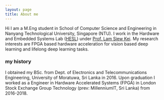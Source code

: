 ```yaml
---
layout: page
title: About me
---
```


Hi I am a M.Eng student in School of Computer Science and Engineering in Nanyang Technological University, Singapore (NTU). I work in the Hardware and Embedded Systems Lab ([HESL](http://scse.ntu.edu.sg/Research/HESL/Pages/Home.aspx)) under [Prof. Lam Siew Kei](https://www.ntu.edu.sg/home/assklam/). My research interests are FPGA based hardware acceleration for vision based deep learning and lifelong deep learning tasks.   

### my history

I obtained my BSc. from Dept. of Electronics and Telecommunications Engineering, University of Moratuwa, Sri Lanka in 2016. Upon graduation I worked as a Engineer in Hardware Accelerated Systems (FPGA) in London Stock Exchange Group Technology (prev: MillenniumIT, Sri Lanka) from 2016-2018.

